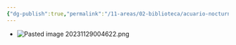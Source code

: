 ```yaml
---
{"dg-publish":true,"permalink":"/11-areas/02-biblioteca/acuario-nocturno/","noteIcon":""}
---
```


- ![Pasted image 20231129004622.png](/img/user/02%20Image/Pasted%20image%2020231129004622.png)